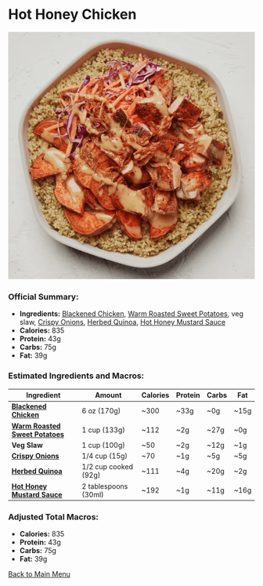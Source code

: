 # Hot Honey Chicken

![Hot Honey Chicken](../Images/Hot_Honey_Chicken.png)

### Official Summary:
- **Ingredients:** [Blackened Chicken](../Meats_Proteins/Blackened_Chicken.md), [Warm Roasted Sweet Potatoes](../Cooked_Vegetables/Warm_Roasted_Sweet_Potatoes.md), veg slaw, [Crispy Onions](../Cooked_Vegetables/Crispy_Onions.md), [Herbed Quinoa](../Grains_Carbs/Herbed_Quinoa.md), [Hot Honey Mustard Sauce](../Sauces_Dressings/Hot_Honey_Mustard_Sauce.md)
- **Calories:** 835
- **Protein:** 43g
- **Carbs:** 75g
- **Fat:** 39g

### Estimated Ingredients and Macros:

| Ingredient                         | Amount                  | Calories | Protein | Carbs | Fat |
|------------------------------------|-------------------------|----------|---------|-------|-----|
| **[Blackened Chicken](../Meats_Proteins/Blackened_Chicken.md)**              | 6 oz (170g)             | ~300     | ~33g    | ~0g   | ~15g|
| **[Warm Roasted Sweet Potatoes](../Cooked_Vegetables/Warm_Roasted_Sweet_Potatoes.md)**    | 1 cup (133g)            | ~112     | ~2g     | ~27g  | ~0g |
| **Veg Slaw**                       | 1 cup (100g)            | ~50      | ~2g     | ~12g  | ~1g |
| **[Crispy Onions](../Cooked_Vegetables/Crispy_Onions.md)**                  | 1/4 cup (15g)           | ~70      | ~1g     | ~5g   | ~5g |
| **[Herbed Quinoa](../Grains_Carbs/Herbed_Quinoa.md)**                  | 1/2 cup cooked (92g)    | ~111     | ~4g     | ~20g  | ~2g |
| **[Hot Honey Mustard Sauce](../Sauces_Dressings/Hot_Honey_Mustard_Sauce.md)**        | 2 tablespoons (30ml)    | ~192     | ~1g     | ~11g  | ~16g|

### Adjusted Total Macros:

- **Calories:** 835
- **Protein:** 43g
- **Carbs:** 75g
- **Fat:** 39g

[Back to Main Menu](../README.md)